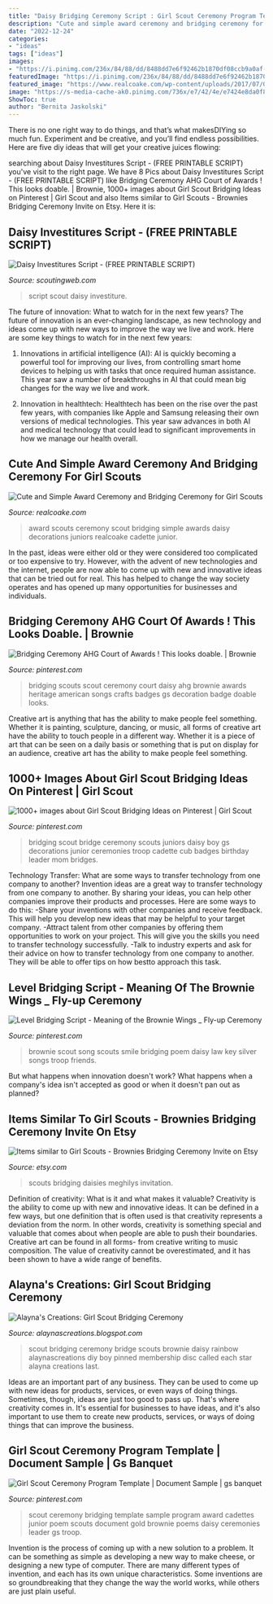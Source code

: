 ```yaml
---
title: "Daisy Bridging Ceremony Script : Girl Scout Ceremony Program Template"
description: "Cute and simple award ceremony and bridging ceremony for girl scouts"
date: "2022-12-24"
categories:
- "ideas"
tags: ["ideas"]
images:
- "https://i.pinimg.com/236x/84/88/dd/8488dd7e6f92462b1870df08ccb9a0af--smile-song-brownie-scouts.jpg?nii=t"
featuredImage: "https://i.pinimg.com/236x/84/88/dd/8488dd7e6f92462b1870df08ccb9a0af--smile-song-brownie-scouts.jpg?nii=t"
featured_image: "https://www.realcoake.com/wp-content/uploads/2017/07/Girl-Scouts-e1497900144720.jpg"
image: "https://s-media-cache-ak0.pinimg.com/736x/e7/42/4e/e7424e8da0f874c3d32ec6f7a5a67ec6.jpg"
ShowToc: true
author: "Bernita Jaskolski"
---
```



There is no one right way to do things, and that’s what makesDIYing so much fun. Experiment and be creative, and you’ll find endless possibilities. Here are five diy ideas that will get your creative juices flowing:

	

		
searching about Daisy Investitures Script - (FREE PRINTABLE SCRIPT) you've visit to the right page. We have 8 Pics about Daisy Investitures Script - (FREE PRINTABLE SCRIPT) like Bridging Ceremony AHG Court of Awards ! This looks doable. | Brownie, 1000+ images about Girl Scout Bridging Ideas on Pinterest | Girl Scout and also Items similar to Girl Scouts - Brownies Bridging Ceremony Invite on Etsy. Here it is:
		
    
## Daisy Investitures Script - (FREE PRINTABLE SCRIPT)

<img loading=lazy src="https://scoutingweb.com/wp-content/uploads/2018/01/daisy-girl-scout-investitures-1.jpg" onerror="this.onerror=null;this.src='https://tse3.mm.bing.net/th?id=OIP.wfsRyexxjABPE3ViGzGujAAAAA&amp;pid=15.1';" alt="Daisy Investitures Script - (FREE PRINTABLE SCRIPT)">

_Source: scoutingweb.com_

>script scout daisy investiture. 

	

The future of innovation: What to watch for in the next few years?
The future of innovation is an ever-changing landscape, as new technology and ideas come up with new ways to improve the way we live and work. Here are some key things to watch for in the next few years: 
1. Innovations in artificial intelligence (AI): AI is quickly becoming a powerful tool for improving our lives, from controlling smart home devices to helping us with tasks that once required human assistance. This year saw a number of breakthroughs in AI that could mean big changes for the way we live and work. 

2. Innovation in healthtech: Healthtech has been on the rise over the past few years, with companies like Apple and Samsung releasing their own versions of medical technologies. This year saw advances in both AI and medical technology that could lead to significant improvements in how we manage our health overall. 


    
## Cute And Simple Award Ceremony And Bridging Ceremony For Girl Scouts

<img loading=lazy src="https://www.realcoake.com/wp-content/uploads/2017/07/Girl-Scouts-e1497900144720.jpg" onerror="this.onerror=null;this.src='https://tse1.mm.bing.net/th?id=OIP.tk1Y-zsNbMr1JjMQnQg8-QHaLE&amp;pid=15.1';" alt="Cute and Simple Award Ceremony and Bridging Ceremony for Girl Scouts">

_Source: realcoake.com_

>award scouts ceremony scout bridging simple awards daisy decorations juniors realcoake cadette junior. 

	

In the past, ideas were either old or they were considered too complicated or too expensive to try. However, with the advent of new technologies and the internet, people are now able to come up with new and innovative ideas that can be tried out for real. This has helped to change the way society operates and has opened up many opportunities for businesses and individuals.

    
## Bridging Ceremony AHG Court Of Awards ! This Looks Doable. | Brownie

<img loading=lazy src="https://i.pinimg.com/originals/09/ae/f9/09aef96cd8ac068d8f4e76533fa4b253.jpg" onerror="this.onerror=null;this.src='https://tse1.mm.bing.net/th?id=OIP.w50Wt0-nDNy-UytYtvowXAHaFj&amp;pid=15.1';" alt="Bridging Ceremony AHG Court of Awards ! This looks doable. | Brownie">

_Source: pinterest.com_

>bridging scouts scout ceremony court daisy ahg brownie awards heritage american songs crafts badges gs decoration badge doable looks. 

	

Creative art is anything that has the ability to make people feel something. Whether it is painting, sculpture, dancing, or music, all forms of creative art have the ability to touch people in a different way. Whether it is a piece of art that can be seen on a daily basis or something that is put on display for an audience, creative art has the ability to make people feel something.

    
## 1000+ Images About Girl Scout Bridging Ideas On Pinterest | Girl Scout

<img loading=lazy src="https://s-media-cache-ak0.pinimg.com/736x/e7/42/4e/e7424e8da0f874c3d32ec6f7a5a67ec6.jpg" onerror="this.onerror=null;this.src='https://tse1.mm.bing.net/th?id=OIP.KMK-w_tORCZVa3KoRFNOGgHaJ3&amp;pid=15.1';" alt="1000+ images about Girl Scout Bridging Ideas on Pinterest | Girl Scout">

_Source: pinterest.com_

>bridging scout bridge ceremony scouts juniors daisy boy gs decorations junior ceremonies troop cadette cub badges birthday leader mom bridges. 

	

Technology Transfer: What are some ways to transfer technology from one company to another?
Invention ideas are a great way to transfer technology from one company to another. By sharing your ideas, you can help other companies improve their products and processes. Here are some ways to do this: 
-Share your inventions with other companies and receive feedback. This will help you develop new ideas that may be helpful to your target company.
-Attract talent from other companies by offering them opportunities to work on your project. This will give you the skills you need to transfer technology successfully.
-Talk to industry experts and ask for their advice on how to transfer technology from one company to another. They will be able to offer tips on how bestto approach this task.

    
## Level Bridging Script - Meaning Of The Brownie Wings _ Fly-up Ceremony

<img loading=lazy src="https://i.pinimg.com/236x/84/88/dd/8488dd7e6f92462b1870df08ccb9a0af--smile-song-brownie-scouts.jpg?nii=t" onerror="this.onerror=null;this.src='https://tse4.mm.bing.net/th?id=OIP.5RrvN3ZHJJ0WbRpJUVQ6sAHaJ2&amp;pid=15.1';" alt="Level Bridging Script - Meaning of the Brownie Wings _ Fly-up Ceremony">

_Source: pinterest.com_

>brownie scout song scouts smile bridging poem daisy law key silver songs troop friends. 

	

But what happens when innovation doesn't work? What happens when a company's idea isn't accepted as good or when it doesn't pan out as planned?

    
## Items Similar To Girl Scouts - Brownies Bridging Ceremony Invite On Etsy

<img loading=lazy src="https://img1.etsystatic.com/000/0/6816303/il_570xN.336993989.jpg" onerror="this.onerror=null;this.src='https://tse1.mm.bing.net/th?id=OIP.P5nX_xZT1eTfTSHDXMVQtgHaKX&amp;pid=15.1';" alt="Items similar to Girl Scouts - Brownies Bridging Ceremony Invite on Etsy">

_Source: etsy.com_

>scouts bridging daisies meghilys invitation. 

	

Definition of creativity: What is it and what makes it valuable?
Creativity is the ability to come up with new and innovative ideas. It can be defined in a few ways, but one definition that is often used is that creativity represents a deviation from the norm. In other words, creativity is something special and valuable that comes about when people are able to push their boundaries. Creative art can be found in all forms- from creative writing to music composition. The value of creativity cannot be overestimated, and it has been shown to have a wide range of benefits.

    
## Alayna&#039;s Creations: Girl Scout Bridging Ceremony

<img loading=lazy src="http://1.bp.blogspot.com/-h1gQ3MiYyEw/U2-RlF0T9tI/AAAAAAAANok/1ayVka3b1wk/s1600/GS+Bridging+DIY+Rainbow+Bridge.jpg" onerror="this.onerror=null;this.src='https://tse2.mm.bing.net/th?id=OIP.t2L4cN5P1Ij0wnBag0toRgHaE7&amp;pid=15.1';" alt="Alayna&#039;s Creations: Girl Scout Bridging Ceremony">

_Source: alaynascreations.blogspot.com_

>scout bridging ceremony bridge scouts brownie daisy rainbow alaynascreations diy boy pinned membership disc called each star alayna creations last. 

	

Ideas are an important part of any business. They can be used to come up with new ideas for products, services, or even ways of doing things. Sometimes, though, ideas are just too good to pass up. That's where creativity comes in. It's essential for businesses to have ideas, and it's also important to use them to create new products, services, or ways of doing things that can improve the business.

    
## Girl Scout Ceremony Program Template | Document Sample | Gs Banquet

<img loading=lazy src="https://s-media-cache-ak0.pinimg.com/736x/bd/53/24/bd5324565682d97a62f944fb0818ffdd.jpg" onerror="this.onerror=null;this.src='https://tse2.mm.bing.net/th?id=OIP.hjzLXGcot8hFKQTbsivypwHaJl&amp;pid=15.1';" alt="Girl Scout Ceremony Program Template | Document Sample | gs banquet">

_Source: pinterest.com_

>scout ceremony bridging template sample program award cadettes junior poem scouts document gold brownie poems daisy ceremonies leader gs troop. 

	

Invention is the process of coming up with a new solution to a problem. It can be something as simple as developing a new way to make cheese, or designing a new type of computer. There are many different types of invention, and each has its own unique characteristics. Some inventions are so groundbreaking that they change the way the world works, while others are just plain useful.

